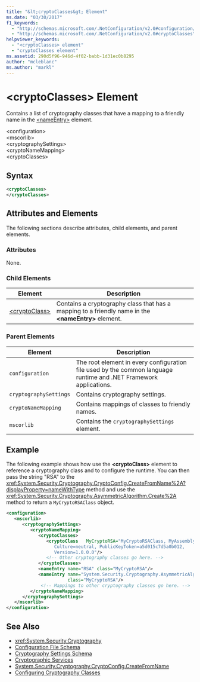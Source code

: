```yaml
---
title: "&lt;cryptoClasses&gt; Element"
ms.date: "03/30/2017"
f1_keywords: 
  - "http://schemas.microsoft.com/.NetConfiguration/v2.0#configuration/mscorlib/cryptographySettings/cryptoNameMapping/cryptoClasses"
  - "http://schemas.microsoft.com/.NetConfiguration/v2.0#cryptoClasses"
helpviewer_keywords: 
  - "<cryptoClasses> element"
  - "cryptoClasses element"
ms.assetid: 290d5f96-946d-4f02-babb-1d31ec0b8295
author: "mcleblanc"
ms.author: "markl"
---
```

# &lt;cryptoClasses&gt; Element
Contains a list of cryptography classes that have a mapping to a friendly name in the [\<nameEntry>](../../../../../docs/framework/configure-apps/file-schema/cryptography/nameentry-element.md) element.  
  
 \<configuration>  
\<mscorlib>  
\<cryptographySettings>  
\<cryptoNameMapping>  
\<cryptoClasses>  
  
## Syntax  
  
```xml  
<cryptoClasses>   
</cryptoClasses>  
```  
  
## Attributes and Elements  
 The following sections describe attributes, child elements, and parent elements.  
  
### Attributes  
 None.  
  
### Child Elements  
  
|Element|Description|  
|-------------|-----------------|  
|[\<cryptoClass>](../../../../../docs/framework/configure-apps/file-schema/cryptography/cryptoclass-element.md)|Contains a cryptography class that has a mapping to a friendly name in the **\<nameEntry>** element.|  
  
### Parent Elements  
  
|Element|Description|  
|-------------|-----------------|  
|`configuration`|The root element in every configuration file used by the common language runtime and .NET Framework applications.|  
|`cryptographySettings`|Contains cryptography settings.|  
|`cryptoNameMapping`|Contains mappings of classes to friendly names.|  
|`mscorlib`|Contains the `cryptographySettings` element.|  
  
## Example  
 The following example shows how use the **\<cryptoClass>** element to reference a cryptography class and to configure the runtime. You can then pass the string "RSA" to the <xref:System.Security.Cryptography.CryptoConfig.CreateFromName%2A?displayProperty=nameWithType> method and use the <xref:System.Security.Cryptography.AsymmetricAlgorithm.Create%2A> method to return a `MyCryptoRSAClass` object.  
  
```xml  
<configuration>  
   <mscorlib>  
      <cryptographySettings>  
         <cryptoNameMapping>  
            <cryptoClasses>  
               <cryptoClass   MyCryptoRSA="MyCryptoRSAClass, MyAssembly  
                  Culture=neutral, PublicKeyToken=a5d015c7d5a0b012,  
                  Version=1.0.0.0"/>  
               <!-- Other cryptography classes go here. -->  
            </cryptoClasses>  
            <nameEntry name="RSA" class="MyCryptoRSA"/>  
            <nameEntry name="System.Security.Cryptography.AsymmetricAlgorithm"  
                       class="MyCryptoRSA"/>  
             <!-- Mappings to other cryptography classes go here. -->  
         </cryptoNameMapping>  
      </cryptographySettings>  
   </mscorlib>  
</configuration>  
```  
  
## See Also  
- <xref:System.Security.Cryptography>  
- [Configuration File Schema](../../../../../docs/framework/configure-apps/file-schema/index.md)  
- [Cryptography Settings Schema](../../../../../docs/framework/configure-apps/file-schema/cryptography/index.md)  
- [Cryptographic Services](../../../../../docs/standard/security/cryptographic-services.md)  
- [System.Security.Cryptography.CryptoConfig.CreateFromName](Overload:System.Security.Cryptography.CryptoConfig.CreateFromName)  
- [Configuring Cryptography Classes](../../../../../docs/framework/configure-apps/configure-cryptography-classes.md)
